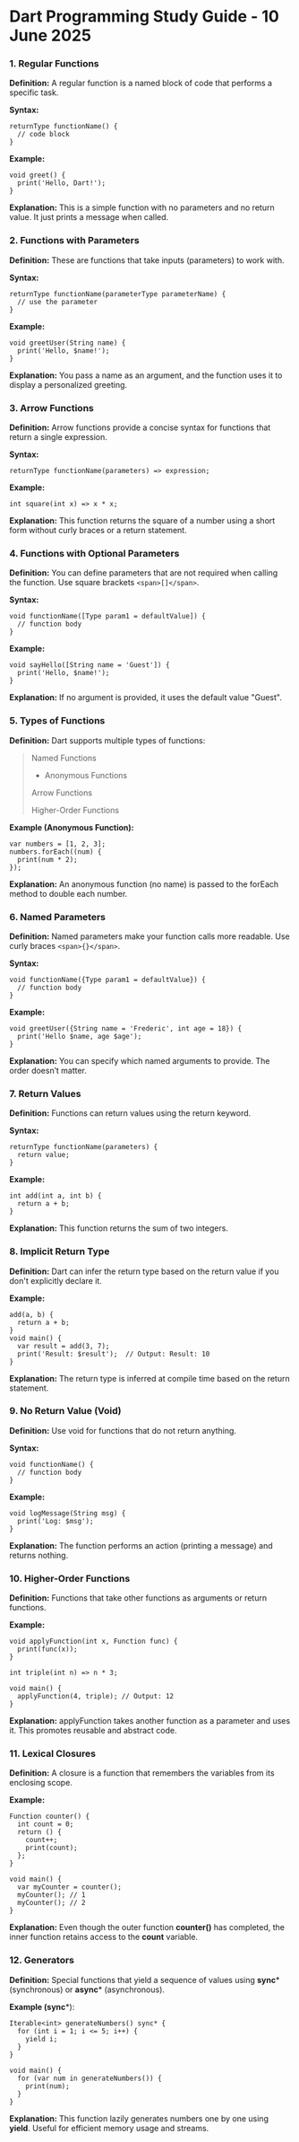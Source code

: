 # Dart Programming Study Guide - 10 June 2025


### 1. Regular Functions

**Definition:** A regular function is a named block of code that performs a specific task.

**Syntax:**

```
returnType functionName() {
  // code block
}
```

**Example:**

```
void greet() {
  print('Hello, Dart!');
}
```

**Explanation:** This is a simple function with no parameters and no return value. It just prints a message when called.

### 2. Functions with Parameters

**Definition:** These are functions that take inputs (parameters) to work with.

**Syntax:**

```
returnType functionName(parameterType parameterName) {
  // use the parameter
}
```

**Example:**

```
void greetUser(String name) {
  print('Hello, $name!');
}
```

**Explanation:** You pass a name as an argument, and the function uses it to display a personalized greeting.

### 3. Arrow Functions

**Definition:** Arrow functions provide a concise syntax for functions that return a single expression.

**Syntax:**

```
returnType functionName(parameters) => expression;
```

**Example:**

```
int square(int x) => x * x;
```

**Explanation:** This function returns the square of a number using a short form without curly braces or a return statement.

### 4. Functions with Optional Parameters

**Definition:** You can define parameters that are not required when calling the function. Use square brackets `<span>[]</span>`.

**Syntax:**

```
void functionName([Type param1 = defaultValue]) {
  // function body
}
```

**Example:**

```
void sayHello([String name = 'Guest']) {
  print('Hello, $name!');
}
```

**Explanation:** If no argument is provided, it uses the default value "Guest".

### 5. Types of Functions

**Definition:** Dart supports multiple types of functions:

> Named Functions
>
> * Anonymous Functions
>
> Arrow Functions
>
> Higher-Order Functions

**Example (Anonymous Function):**

```
var numbers = [1, 2, 3];
numbers.forEach((num) {
  print(num * 2);
});
```

**Explanation:** An anonymous function (no name) is passed to the forEach method to double each number.



### 6. Named Parameters

**Definition:** Named parameters make your function calls more readable. Use curly braces `<span>{}</span>`.

**Syntax:**

```
void functionName({Type param1 = defaultValue}) {
  // function body
}
```

**Example:**

```
void greetUser({String name = 'Frederic', int age = 18}) {
  print('Hello $name, age $age');
}
```

**Explanation:** You can specify which named arguments to provide. The order doesn’t matter.

### 7. Return Values

**Definition:** Functions can return values using the  return  keyword.

**Syntax:**

```
returnType functionName(parameters) {
  return value;
}
```

**Example:**

```
int add(int a, int b) {
  return a + b;
}
```

**Explanation:** This function returns the sum of two integers.

### 8. Implicit Return Type

**Definition:** Dart can infer the return type based on the return value if you don't explicitly declare it.

**Example:**

```
add(a, b) {
  return a + b;
}
void main() {
  var result = add(3, 7);
  print('Result: $result');  // Output: Result: 10
}
```

**Explanation:** The return type is inferred at compile time based on the  return statement.

### 9. No Return Value (Void)

**Definition:** Use  void  for functions that do not return anything.

**Syntax:**

```
void functionName() {
  // function body
}
```

**Example:**

```
void logMessage(String msg) {
  print('Log: $msg');
}
```

**Explanation:** The function performs an action (printing a message) and returns nothing.

### 10. Higher-Order Functions

**Definition:** Functions that take other functions as arguments or return functions.

**Example:**

```
void applyFunction(int x, Function func) {
  print(func(x));
}

int triple(int n) => n * 3;

void main() {
  applyFunction(4, triple); // Output: 12
}
```

**Explanation:**  applyFunction   takes another function as a parameter and uses it. This promotes reusable and abstract code.

### 11. Lexical Closures

**Definition:** A closure is a function that remembers the variables from its enclosing scope.

**Example:**

```
Function counter() {
  int count = 0;
  return () {
    count++;
    print(count);
  };
}

void main() {
  var myCounter = counter();
  myCounter(); // 1
  myCounter(); // 2
}
```

**Explanation:** Even though the outer function **counter()**  has completed, the inner function retains access to the   **count**   variable.

### 12. Generators

**Definition:** Special functions that yield a sequence of values using  **sync*** (synchronous) or **async*** (asynchronous).

**Example (sync***):

```
Iterable<int> generateNumbers() sync* {
  for (int i = 1; i <= 5; i++) {
    yield i;
  }
}

void main() {
  for (var num in generateNumbers()) {
    print(num);
  }
}
```

**Explanation:** This function lazily generates numbers one by one using **yield**. Useful for efficient memory usage and streams.
